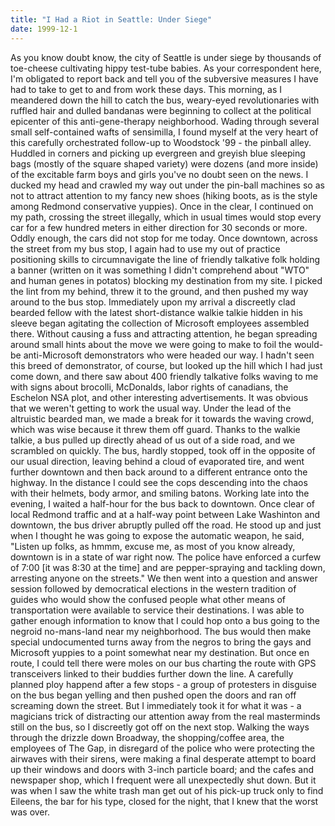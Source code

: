 ```yaml
---
title: "I Had a Riot in Seattle: Under Siege"
date: 1999-12-1
---
```


As you know doubt know, the city of Seattle is under siege by thousands of toe-cheese cultivating hippy test-tube babies. As your correspondent here, I'm obligated to report back and tell you of the subversive measures I have had to take to get to and from work these days. This morning, as I meandered down the hill to catch the bus, weary-eyed revolutionaries with ruffled hair and dulled bandanas were beginning to collect at the political epicenter of this anti-gene-therapy neighborhood. Wading through several small self-contained wafts of sensimilla, I found myself at the very heart of this carefully orchestrated follow-up to Woodstock '99 - the pinball alley. Huddled in corners and picking up evergreen and greyish blue sleeping bags (mostly of the square shaped variety) were dozens (and more inside) of the excitable farm boys and girls you've no doubt seen on the news. I ducked my head and crawled my way out under the pin-ball machines so as not to attract attention to my fancy new shoes (hiking boots, as is the style among Redmond conservative yuppies). Once in the clear, I continued on my path, crossing the street illegally, which in usual times would stop every car for a few hundred meters in either direction for 30 seconds or more. Oddly enough, the cars did not stop for me today. Once downtown, across the street from my bus stop, I again had to use my out of practice positioning skills to circumnavigate the line of friendly talkative folk holding a banner (written on it was something I didn't comprehend about "WTO" and human genes in potatos) blocking my destination from my site. I picked the lint from my behind, threw it to the ground, and then pushed my way around to the bus stop. Immediately upon my arrival a discreetly clad bearded fellow with the latest short-distance walkie talkie hidden in his sleeve began agitating the collection of Microsoft employees assembled there. Without causing a fuss and attracting attention, he began spreading around small hints about the move we were going to make to foil the would-be anti-Microsoft demonstrators who were headed our way. I hadn't seen this breed of demonstrator, of course, but looked up the hill which I had just come down, and there saw about 400 friendly talkative folks waving to me with signs about brocolli, McDonalds, labor rights of canadians, the Eschelon NSA plot, and other interesting advertisements. It was obvious that we weren't getting to work the usual way. Under the lead of the altruistic bearded man, we made a break for it towards the waving crowd, which was wise because it threw them off guard. Thanks to the walkie talkie, a bus pulled up directly ahead of us out of a side road, and we scrambled on quickly. The bus, hardly stopped, took off in the opposite of our usual direction, leaving behind a cloud of evaporated tire, and went further downtown and then back around to a different entrance onto the highway. In the distance I could see the cops descending into the chaos with their helmets, body armor, and smiling batons. Working late into the evening, I waited a half-hour for the bus back to downtown. Once clear of local Redmond traffic and at a half-way point between Lake Washinton and downtown, the bus driver abruptly pulled off the road. He stood up and just when I thought he was going to expose the automatic weapon, he said, "Listen up folks, as hmmm, excuse me, as most of you know already, downtown is in a state of war right now. The police have enforced a curfew of 7:00 [it was 8:30 at the time] and are pepper-spraying and tackling down, arresting anyone on the streets." We then went into a question and answer session followed by democratical elections in the western tradition of guides who would show the confused people what other means of transportation were available to service their destinations. I was able to gather enough information to know that I could hop onto a bus going to the negroid no-mans-land near my neighborhood. The bus would then make special undocumented turns away from the negros to bring the gays and Microsoft yuppies to a point somewhat near my destination. But once en route, I could tell there were moles on our bus charting the route with GPS transceivers linked to their buddies further down the line. A carefully planned ploy happend after a few stops - a group of protesters in disguise on the bus began yelling and then pushed open the doors and ran off screaming down the street. But I immediately took it for what it was - a magicians trick of distracting our attention away from the real masterminds still on the bus, so I discreetly got off on the next stop. Walking the ways through the drizzle down Broadway, the shopping/coffee area, the employees of The Gap, in disregard of the police who were protecting the airwaves with their sirens, were making a final desperate attempt to board up their windows and doors with 3-inch particle board; and the cafes and newspaper shop, which I frequent were all unexpectedly shut down. But it was when I saw the white trash man get out of his pick-up truck only to find Eileens, the bar for his type, closed for the night, that I knew that the worst was over.
